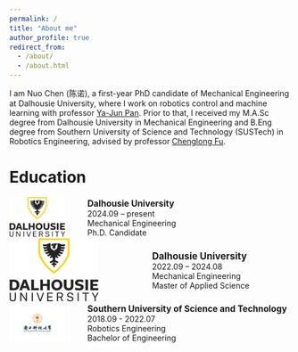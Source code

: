 ```yaml
---
permalink: /
title: "About me"
author_profile: true
redirect_from: 
  - /about/
  - /about.html
---
```


I am Nuo Chen (陈诺), a first-year PhD candidate of Mechanical Engineering at Dalhousie University, where I work on robotics control and machine learning with professor [Ya-Jun Pan](http://acm.me.dal.ca/). Prior to that, I received my M.A.Sc degree from Dalhousie University in Mechanical Engineering and B.Eng degree from Southern University of Science and Technology (SUSTech) in Robotics Engineering, advised by professor [Chenglong Fu](https://www.sustech.edu.cn/en/faculties/fuchenglong.html).

# Education
<div style="width:100%; max-width:700px; display:table;">
  <div style="display:table-cell; vertical-align:middle; width:120px;">
    <img src="/images/dal-logo.png" alt="Dal Logo" style="max-width:100px;">
  </div>
  <div style="display:table-cell; vertical-align:middle; padding-left:20px;">
    <div style="font-weight: bold; font-size: 1.1em;">Dalhousie University</div>
    <div>2024.09 – present</div>
    <div>Mechanical Engineering</div>
    <div>Ph.D. Candidate</div>
  </div>
</div>

<div style="width:100%; max-width:700px; display:table;">
  <div style="display:table-cell; vertical-align:middle; padding-right:20px;">
    <img src="/images/dal-logo.png" alt="Dal Logo" style="max-width:160px; height:auto;">
  </div>
  <div style="display:table-cell; vertical-align:middle;">
    <div style="font-weight: bold; font-size: 1.2em;">Dalhousie University</div>
    <div>2022.09 – 2024.08</div>
    <div>Mechanical Engineering</div>
    <div>Master of Applied Science</div>
  </div>
</div>

<div style="width:100%; max-width:700px; display:table;">
  <div style="display:table-cell; vertical-align:middle; width:120px;">
    <img src="/images/sustech-logo.png" alt="SUSTech Logo" style="max-width:100px;">
  </div>
  <div style="display:table-cell; vertical-align:middle; padding-left:20px;">
    <div style="font-weight: bold; font-size: 1.1em;">Southern University of Science and Technology</div>
    <div>2018.09 - 2022.07</div>
    <div>Robotics Engineering</div>
    <div>Bachelor of Engineering</div>
  </div>
</div>

